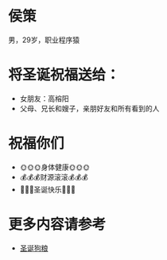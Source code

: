 # 侯策

男，29岁，职业程序猿

# 将圣诞祝福送给：

* 女朋友：高榕阳
* 父母、兄长和嫂子，亲朋好友和所有看到的人

# 祝福你们

* 🌞🌞🌞身体健康🌞🌞🌞
* 💰💰💰财源滚滚💰💰💰
* 🎄🎄🎄圣诞快乐🎄🎄🎄

# 更多内容请参考

* [圣诞狗粮](https://houce.github.io/love)
